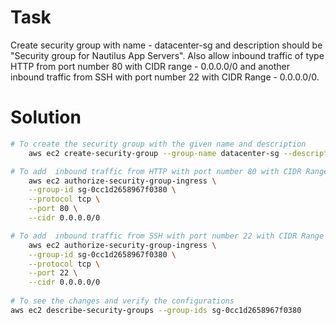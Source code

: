 # 	Task

Create security group with name - datacenter-sg and description should be "Security group for Nautilus App Servers". Also allow inbound traffic of type HTTP from port number 80 with CIDR range - 0.0.0.0/0 and another inbound traffic from SSH with port number 22 with CIDR Range - 0.0.0.0/0.


#   Solution

```sh
# To create the security group with the given name and description
	aws ec2 create-security-group --group-name datacenter-sg --description "Security group for Nautilus App Servers" 

# To add  inbound traffic from HTTP with port number 80 with CIDR Range - 0.0.0.0/0
	aws ec2 authorize-security-group-ingress \
    --group-id sg-0cc1d2658967f0380 \
    --protocol tcp \
    --port 80 \
    --cidr 0.0.0.0/0

# To add  inbound traffic from SSH with port number 22 with CIDR Range - 0.0.0.0/0
	aws ec2 authorize-security-group-ingress \
    --group-id sg-0cc1d2658967f0380 \
    --protocol tcp \
    --port 22 \
    --cidr 0.0.0.0/0
    
# To see the changes and verify the configurations	
aws ec2 describe-security-groups --group-ids sg-0cc1d2658967f0380
```
